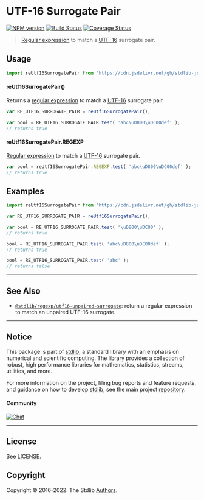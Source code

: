 <!--

@license Apache-2.0

Copyright (c) 2018 The Stdlib Authors.

Licensed under the Apache License, Version 2.0 (the "License");
you may not use this file except in compliance with the License.
You may obtain a copy of the License at

   http://www.apache.org/licenses/LICENSE-2.0

Unless required by applicable law or agreed to in writing, software
distributed under the License is distributed on an "AS IS" BASIS,
WITHOUT WARRANTIES OR CONDITIONS OF ANY KIND, either express or implied.
See the License for the specific language governing permissions and
limitations under the License.

-->

# UTF-16 Surrogate Pair

[![NPM version][npm-image]][npm-url] [![Build Status][test-image]][test-url] [![Coverage Status][coverage-image]][coverage-url] <!-- [![dependencies][dependencies-image]][dependencies-url] -->

> [Regular expression][mdn-regexp] to match a [UTF-16][utf-16] surrogate pair.



<section class="usage">

## Usage

```javascript
import reUtf16SurrogatePair from 'https://cdn.jsdelivr.net/gh/stdlib-js/regexp-utf16-surrogate-pair@deno/mod.js';
```

#### reUtf16SurrogatePair()

Returns a [regular expression][mdn-regexp] to match a [UTF-16][utf-16] surrogate pair. 

```javascript
var RE_UTF16_SURROGATE_PAIR = reUtf16SurrogatePair();

var bool = RE_UTF16_SURROGATE_PAIR.test( 'abc\uD800\uDC00def' );
// returns true
```

#### reUtf16SurrogatePair.REGEXP

[Regular expression][mdn-regexp] to match a [UTF-16][utf-16] surrogate pair. 

```javascript
var bool = reUtf16SurrogatePair.REGEXP.test( 'abc\uD800\uDC00def' );
// returns true
```

</section>

<!-- /.usage -->

<section class="examples">

## Examples

<!-- eslint no-undef: "error" -->

```javascript
import reUtf16SurrogatePair from 'https://cdn.jsdelivr.net/gh/stdlib-js/regexp-utf16-surrogate-pair@deno/mod.js';

var RE_UTF16_SURROGATE_PAIR = reUtf16SurrogatePair();

var bool = RE_UTF16_SURROGATE_PAIR.test( '\uD800\uDC00' );
// returns true

bool = RE_UTF16_SURROGATE_PAIR.test( 'abc\uD800\uDC00def' );
// returns true

bool = RE_UTF16_SURROGATE_PAIR.test( 'abc' );
// returns false
```

</section>

<!-- /.examples -->

<!-- Section for related `stdlib` packages. Do not manually edit this section, as it is automatically populated. -->

<section class="related">

* * *

## See Also

-   <span class="package-name">[`@stdlib/regexp/utf16-unpaired-surrogate`][@stdlib/regexp/utf16-unpaired-surrogate]</span><span class="delimiter">: </span><span class="description">return a regular expression to match an unpaired UTF-16 surrogate.</span>

</section>

<!-- /.related -->

<!-- Section for all links. Make sure to keep an empty line after the `section` element and another before the `/section` close. -->


<section class="main-repo" >

* * *

## Notice

This package is part of [stdlib][stdlib], a standard library with an emphasis on numerical and scientific computing. The library provides a collection of robust, high performance libraries for mathematics, statistics, streams, utilities, and more.

For more information on the project, filing bug reports and feature requests, and guidance on how to develop [stdlib][stdlib], see the main project [repository][stdlib].

#### Community

[![Chat][chat-image]][chat-url]

---

## License

See [LICENSE][stdlib-license].


## Copyright

Copyright &copy; 2016-2022. The Stdlib [Authors][stdlib-authors].

</section>

<!-- /.stdlib -->

<!-- Section for all links. Make sure to keep an empty line after the `section` element and another before the `/section` close. -->

<section class="links">

[npm-image]: http://img.shields.io/npm/v/@stdlib/regexp-utf16-surrogate-pair.svg
[npm-url]: https://npmjs.org/package/@stdlib/regexp-utf16-surrogate-pair

[test-image]: https://github.com/stdlib-js/regexp-utf16-surrogate-pair/actions/workflows/test.yml/badge.svg?branch=main
[test-url]: https://github.com/stdlib-js/regexp-utf16-surrogate-pair/actions/workflows/test.yml?query=branch:main

[coverage-image]: https://img.shields.io/codecov/c/github/stdlib-js/regexp-utf16-surrogate-pair/main.svg
[coverage-url]: https://codecov.io/github/stdlib-js/regexp-utf16-surrogate-pair?branch=main

<!--

[dependencies-image]: https://img.shields.io/david/stdlib-js/regexp-utf16-surrogate-pair.svg
[dependencies-url]: https://david-dm.org/stdlib-js/regexp-utf16-surrogate-pair/main

-->

[chat-image]: https://img.shields.io/gitter/room/stdlib-js/stdlib.svg
[chat-url]: https://gitter.im/stdlib-js/stdlib/

[stdlib]: https://github.com/stdlib-js/stdlib

[stdlib-authors]: https://github.com/stdlib-js/stdlib/graphs/contributors

[umd]: https://github.com/umdjs/umd
[es-module]: https://developer.mozilla.org/en-US/docs/Web/JavaScript/Guide/Modules

[deno-url]: https://github.com/stdlib-js/regexp-utf16-surrogate-pair/tree/deno
[umd-url]: https://github.com/stdlib-js/regexp-utf16-surrogate-pair/tree/umd
[esm-url]: https://github.com/stdlib-js/regexp-utf16-surrogate-pair/tree/esm
[branches-url]: https://github.com/stdlib-js/regexp-utf16-surrogate-pair/blob/main/branches.md

[stdlib-license]: https://raw.githubusercontent.com/stdlib-js/regexp-utf16-surrogate-pair/main/LICENSE

[mdn-regexp]: https://developer.mozilla.org/en-US/docs/Web/JavaScript/Guide/Regular_Expressions

[utf-16]: https://en.wikipedia.org/wiki/UTF-16

<!-- <related-links> -->

[@stdlib/regexp/utf16-unpaired-surrogate]: https://github.com/stdlib-js/regexp-utf16-unpaired-surrogate/tree/deno

<!-- </related-links> -->

</section>

<!-- /.links -->
